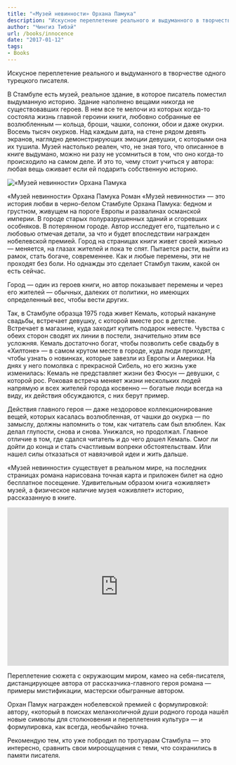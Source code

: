 ```yaml
---
title: "«Музей невинности» Орхана Памука"
description: "Искусное переплетение реального и выдуманного в творчестве одного турецкого писателя."
author: "Чингиз Тибэй"
url: /books/innocence
date: "2017-01-12"
tags: 
- Books
---
```


Искусное переплетение реального и выдуманного в творчестве одного турецкого писателя.

В Стамбуле есть музей, реальное здание, в которое писатель поместил выдуманную историю. Здание наполнено вещами никогда не существовавших героев. В нем все те мелочи из которых когда-то состояла жизнь главной героини книги, любовно собранные ее возлюбленным — кольца, броши, чашки, солонки, обои и даже окурки. Восемь тысяч окурков. Над каждым дата, на стене рядом девять экранов, наглядно демонстрирующих эмоции девушки, с которыми она их тушила. Музей настолько реален, что, не зная того, что описанное в книге выдумано, можно ни разу не усомниться в том, что оно когда-то происходило на самом деле. И это то, чему стоит учиться у автора: любая вещь оживает если ей подарить собственную историю.

![«Музей невинности» Орхана Памука](//static/images/innocence/innocence-top.png)


«Музей невинности» Орхана Памука
Роман «Музей невинности» — это история любви в черно-белом Стамбуле Орхана Памука: бедном и грустном, живущем на пороге Европы и развалинах османской империи. В городе старых полуразрушенных зданий и сгоревших особняков. В потерянном городе. Автор исследует его, тщательно и с любовью отмечая детали, за что и будет впоследствии награжден нобелевской премией. Город на страницах книги живет своей жизнью — меняется, на глазах жителей и пока те спят. Пытается расти, выйти из рамок, стать богаче, современнее. Как и любые перемены, эти не проходят без боли. Но однажды это сделает Стамбул таким, какой он есть сейчас.

Город — один из героев книги, но автор показывает перемены и через его жителей — обычных, далеких от политики, но имеющих определенный вес, чтобы вести других.

Так, в Стамбуле образца 1975 года живет Кемаль, который накануне свадьбы, встречает девушку, с которой вместе рос в детстве. Встречает в магазине, куда заходит купить подарок невесте. Чувства с обеих сторон сводят их линии в постели, значительно этим все усложняя. Кемаль достаточно богат, чтобы позволить себе свадьбу в «Хилтоне» — в самом крутом месте в городе, куда люди приходят, чтобы узнать о новинках, которые завезли из Европы и Америки. На днях у него помолвка с прекрасной Сибель, но его жизнь уже изменилась: Кемаль не представляет жизни без Фюсун — девушки, с которой рос. Роковая встреча меняет жизни нескольких людей напрямую и всех жителей города косвенно — богатые люди всегда на виду, их действия обсуждаются, с них берут пример.

Действия главного героя — даже нездоровое коллекционирование вещей, которых касалась возлюбленная, от чашки до окурка — по замыслу, должны напомнить о том, как читатель сам был влюблен. Как делал глупости, снова и снова. Унижался, но продолжал. Главное отличие в том, где сдался читатель и до чего дошел Кемаль. Смог ли дойти до конца и стать счастливым вопреки обстоятельствам. Или нашел силы отказаться от навязчивой идеи и жить дальше.

«Музей невинности» существует в реальном мире, на последних страницах романа нарисована точная карта и приложен билет на одно бесплатное посещение. Удивительным образом книга «оживляет» музей, а физическое наличие музея «оживляет» историю, рассказанную в книге.

<iframe src="https://www.google.com/maps/embed?pb=!1m14!1m8!1m3!1d6019.488674975939!2d28.979854!3d41.030849!3m2!1i1024!2i768!4f13.1!3m3!1m2!1s0x14cab9df5e035479%3A0xebff09e3817e54c1!2sThe%20Museum%20of%20Innocence!5e0!3m2!1sen!2sus!4v1680004747876!5m2!1sen!2sus" width="100%" height="360" style="border:0;" allowfullscreen="" loading="lazy" referrerpolicy="no-referrer-when-downgrade"></iframe>

Переплетение сюжета с окружающим миром, камео на себя-писателя, дистанцирующее автора от рассказчика-главного героя романа — примеры мистификации, мастерски обыгранные автором.

Орхан Памук награжден нобелевской премией с формулировкой: автору, «который в поисках меланхоличной души родного города нашёл новые символы для столкновения и переплетения культур» — и формулировка, как всегда, необычайно точна.

Рекомендую тем, кто уже побродил по тротуарам Стамбула — это интересно, сравнить свои мироощущения с теми, что сохранились в памяти писателя.

